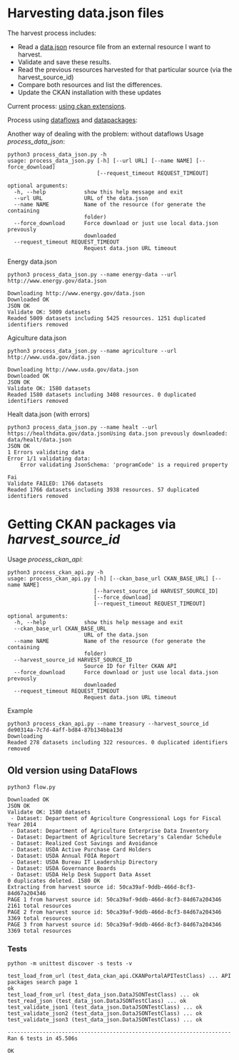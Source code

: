 # Harvesting data.json files

The harvest process includes:
 - Read a [data.json](data.json.md) resource file from an external resource I want to harvest.
 - Validate and save these results.
 - Read the previous resources harvested for that particular source (via the harvest_source_id)
 - Compare both resources and list the differences.
 - Update the CKAN installation with these updates 

Current process: [using ckan extensions](harvest-in-ckanext.md).  

Process using [dataflows](https://github.com/datahq/dataflows) and [datapackages](https://github.com/frictionlessdata/datapackage-py):  


Another way of dealing with the problem: without dataflows
Usage _process_data_json_:

```
python3 process_data_json.py -h
usage: process_data_json.py [-h] [--url URL] [--name NAME] [--force_download]
                            [--request_timeout REQUEST_TIMEOUT]

optional arguments:
  -h, --help            show this help message and exit
  --url URL             URL of the data.json
  --name NAME           Name of the resource (for generate the containing
                        folder)
  --force_download      Force download or just use local data.json prevously
                        downloaded
  --request_timeout REQUEST_TIMEOUT
                        Request data.json URL timeout
```

Energy data.json
```
python3 process_data_json.py --name energy-data --url http://www.energy.gov/data.json

Downloading http://www.energy.gov/data.json
Downloaded OK
JSON OK
Validate OK: 5009 datasets
Readed 5009 datasets including 5425 resources. 1251 duplicated identifiers removed
```

Agiculture data.json

```
python3 process_data_json.py --name agriculture --url http://www.usda.gov/data.json

Downloading http://www.usda.gov/data.json
Downloaded OK
JSON OK
Validate OK: 1580 datasets
Readed 1580 datasets including 3408 resources. 0 duplicated identifiers removed
```

Healt data.json (with errors)

```
python3 process_data_json.py --name healt --url https://healthdata.gov/data.jsonUsing data.json prevously downloaded: data/healt/data.json
JSON OK
1 Errors validating data
Error 1/1 validating data:
	Error validating JsonSchema: 'programCode' is a required property

Fai
Validate FAILED: 1766 datasets
Readed 1766 datasets including 3938 resources. 57 duplicated identifiers removed
```


# Getting CKAN packages via _harvest_source_id_

Usage _process_ckan_api_:

```
python3 process_ckan_api.py -h
usage: process_ckan_api.py [-h] [--ckan_base_url CKAN_BASE_URL] [--name NAME]
                           [--harvest_source_id HARVEST_SOURCE_ID]
                           [--force_download]
                           [--request_timeout REQUEST_TIMEOUT]

optional arguments:
  -h, --help            show this help message and exit
  --ckan_base_url CKAN_BASE_URL
                        URL of the data.json
  --name NAME           Name of the resource (for generate the containing
                        folder)
  --harvest_source_id HARVEST_SOURCE_ID
                        Source ID for filter CKAN API
  --force_download      Force download or just use local data.json prevously
                        downloaded
  --request_timeout REQUEST_TIMEOUT
                        Request data.json URL timeout

```

Example

```
python3 process_ckan_api.py --name treasury --harvest_source_id de90314a-7c7d-4aff-bd84-87b134bba13d
Downloading
Readed 278 datasets including 322 resources. 0 duplicated identifiers removed
```

## Old version using DataFlows

```
python3 flow.py

Downloaded OK
JSON OK
Validate OK: 1580 datasets
 - Dataset: Department of Agriculture Congressional Logs for Fiscal Year 2014
 - Dataset: Department of Agriculture Enterprise Data Inventory
 - Dataset: Department of Agriculture Secretary's Calendar Schedule
 - Dataset: Realized Cost Savings and Avoidance
 - Dataset: USDA Active Purchase Card Holders
 - Dataset: USDA Annual FOIA Report
 - Dataset: USDA Bureau IT Leadership Directory
 - Dataset: USDA Governance Boards
 - Dataset: USDA Help Desk Support Data Asset
0 duplicates deleted. 1580 OK
Extracting from harvest source id: 50ca39af-9ddb-466d-8cf3-84d67a204346
PAGE 1 from harvest source id: 50ca39af-9ddb-466d-8cf3-84d67a204346
2161 total resources
PAGE 2 from harvest source id: 50ca39af-9ddb-466d-8cf3-84d67a204346
3369 total resources
PAGE 3 from harvest source id: 50ca39af-9ddb-466d-8cf3-84d67a204346
3369 total resources

```


### Tests

```
python -m unittest discover -s tests -v

test_load_from_url (test_data_ckan_api.CKANPortalAPITestClass) ... API packages search page 1
ok
test_load_from_url (test_data_json.DataJSONTestClass) ... ok
test_read_json (test_data_json.DataJSONTestClass) ... ok
test_validate_json1 (test_data_json.DataJSONTestClass) ... ok
test_validate_json2 (test_data_json.DataJSONTestClass) ... ok
test_validate_json3 (test_data_json.DataJSONTestClass) ... ok

----------------------------------------------------------------------
Ran 6 tests in 45.506s

OK
```